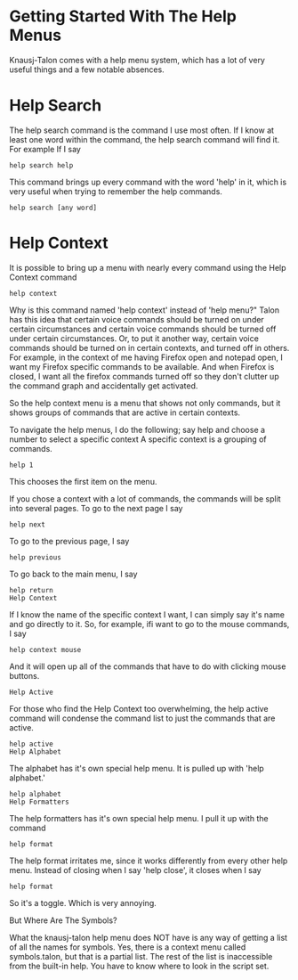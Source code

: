 # Getting Started With The Help Menus

Knausj-Talon comes with a help menu system, which has a lot of very useful things and a few notable absences.

# Help Search

The help search command is the command I use most often.
 If I know at least one word within the command, the help search command will find it.
For example If I say

	help search help

This command brings up every command with the word 'help' in it, which is very useful when trying to remember the help commands.

	help search [any word] 

# Help Context

It is possible to bring up a menu with nearly every command using the Help Context command

	help context

Why is this command named 'help context' instead of 'help menu?" 
Talon has this idea that certain voice commands should be turned on under certain circumstances and certain voice commands should be turned off under certain circumstances.
Or, to put it another way, certain voice commands should be turned on in certain contexts, and turned off in others.
For example, in the context of me having Firefox open and notepad open, I want my Firefox specific commands to be available.
And when Firefox is closed, I want all the firefox commands turned off so they don't clutter up the command graph and accidentally get activated.

So the help context menu is a menu that shows not only commands, but it shows groups of commands that are active in certain contexts.

To navigate the help menus, I do the following; say help and choose a number to select a specific context  A specific context is a grouping of commands.

	help 1

This chooses the first item on the menu.

If you chose a context with a lot of commands, the commands will be split into several pages.
To go to the next page I say

	help next

To go to the previous page, I say

	help previous

To go back to the main menu, I say

	help return
	Help Context

If I know the name of the specific context I want, I can simply say it's name and go directly to it.
 So, for example, ifi want to go to the mouse commands, I say

	help context mouse

And it will open up all of the commands that have to do with clicking mouse buttons.

	Help Active

For those who find the Help Context too overwhelming, the help active command will condense the command list to just the commands that are active.

	help active
	Help Alphabet

The alphabet has it's own special help menu.
 It is pulled up with 'help alphabet.'

	help alphabet
	Help Formatters

The help formatters has it's own special help menu.
I pull it up with the command

	help format

The help format irritates me, since it works differently from every other help menu.
Instead of closing when I say 'help close', it closes when I say

	help format

So it's a toggle.
Which is very annoying.

But Where Are The Symbols?

What the knausj-talon help menu does NOT have is any way of getting a list of all the names for symbols.
Yes, there is a context menu called symbols.talon, but that is a partial list.
The rest of the list is inaccessible from the built-in help.
You have to know where to look in the script set.
 